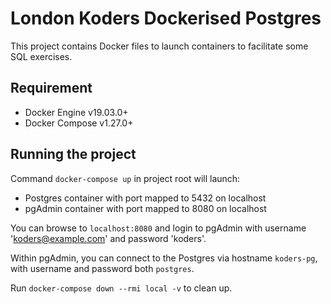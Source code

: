 # London Koders Dockerised Postgres

This project contains Docker files to launch containers to facilitate some SQL exercises.


## Requirement
- Docker Engine v19.03.0+
- Docker Compose v1.27.0+

## Running the project
Command `docker-compose up` in project root will launch:
- Postgres container with port mapped to 5432 on localhost
- pgAdmin container with port mapped to 8080 on localhost

You can browse to `localhost:8080` and login to pgAdmin with username 'koders@example.com' and password 'koders'.

Within pgAdmin, you can connect to the Postgres via hostname `koders-pg`, with username and password both `postgres`.

Run `docker-compose down --rmi local -v` to clean up.
